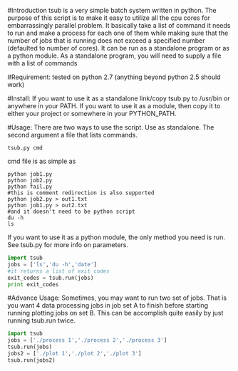 #Introduction
tsub is a very simple batch system written in python. The purpose of this script is to make it easy to utilize all the cpu cores for embarrassingly parallel problem. It basically take a list of command it needs to run and make a process for each one of them while making sure that the number of jobs that is running does not exceed a specified number (defaulted to number of cores). It can be run as a standalone program or as a python module. As a standalone program, you will need to supply a file with a list of commands

#Requirement:
tested on python 2.7 (anything beyond python 2.5 should work)

#Install:
If you want to use it as a standalone link/copy tsub.py to /usr/bin or anywhere in your PATH.
If you want to use it as a module, then copy it to either your project or somewhere in your PYTHON_PATH.

#Usage:
There are two ways to use the script.
Use as standalone. The second argument a file that lists commands. 

    tsub.py cmd

cmd file is as simple as

    python job1.py
    python job2.py
    python fail.py
    #this is comment redirection is also supported
    python job2.py > out1.txt
    python job1.py > out2.txt
    #and it doesn't need to be python script
    du -h
    ls

If you want to use it as a python module, the only method you need is run. See tsub.py for more info on parameters.

```python
import tsub
jobs = ['ls','du -h','date']
#it returns a list of exit codes
exit_codes = tsub.run(jobs)
print exit_codes
```
#Advance Usage:
Sometimes, you may want to run two set of jobs. That is you want 4 data processing jobs in job set A to finish before starting running plotting jobs on set B. This can be accomplish quite easily by just running tsub.run twice.

```python
import tsub
jobs = ['./process 1','./process 2','./process 3']
tsub.run(jobs)
jobs2 = ['./plot 1','./plot 2','./plot 3']
tsub.run(jobs2)
```
